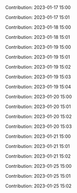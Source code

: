 Contribution: 2023-01-17 15:00

Contribution: 2023-01-17 15:01

Contribution: 2023-01-18 15:00

Contribution: 2023-01-18 15:01

Contribution: 2023-01-19 15:00

Contribution: 2023-01-19 15:01

Contribution: 2023-01-19 15:02

Contribution: 2023-01-19 15:03

Contribution: 2023-01-19 15:04

Contribution: 2023-01-20 15:00

Contribution: 2023-01-20 15:01

Contribution: 2023-01-20 15:02

Contribution: 2023-01-20 15:03

Contribution: 2023-01-21 15:00

Contribution: 2023-01-21 15:01

Contribution: 2023-01-21 15:02

Contribution: 2023-01-25 15:00

Contribution: 2023-01-25 15:01

Contribution: 2023-01-25 15:02


